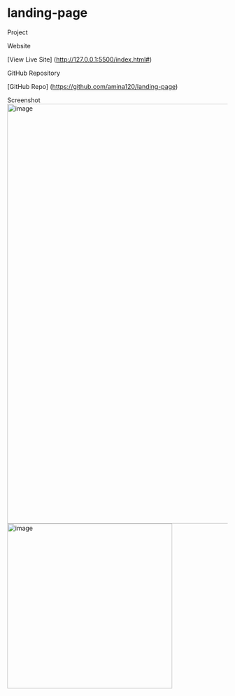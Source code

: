 # landing-page
  Project
  
 Website

[View Live Site] (http://127.0.0.1:5500/index.html#)

 GitHub Repository

[GitHub Repo] (https://github.com/amina120/landing-page)

 Screenshot
<img width="959" alt="image" src="https://github.com/user-attachments/assets/24fc6b46-7ad9-4b16-9140-07eb331b04f4" />
<img width="377" alt="image" src="https://github.com/user-attachments/assets/0db6257e-e151-4ed0-a967-3d89998b7a9b" />

